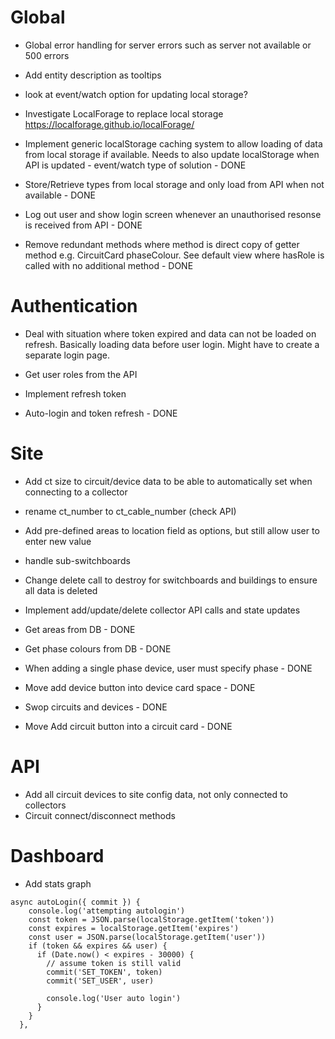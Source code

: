 # Global

- Global error handling for server errors such as server not available or 500 errors
- Add entity description as tooltips
- look at event/watch option for updating local storage?
- Investigate LocalForage to replace local storage https://localforage.github.io/localForage/

- Implement generic localStorage caching system to allow loading of data from local storage if available. Needs to also update localStorage when API is updated - event/watch type of solution - DONE
- Store/Retrieve types from local storage and only load from API when not available - DONE
- Log out user and show login screen whenever an unauthorised resonse is received from API - DONE
- Remove redundant methods where method is direct copy of getter method e.g. CircuitCard phaseColour. See default view where hasRole is called with no additional method - DONE

# Authentication

- Deal with situation where token expired and data can not be loaded on refresh. Basically loading data before user login. Might have to create a separate login page.
- Get user roles from the API
- Implement refresh token

- Auto-login and token refresh - DONE

# Site

- Add ct size to circuit/device data to be able to automatically set when connecting to a collector
- rename ct_number to ct_cable_number (check API)
- Add pre-defined areas to location field as options, but still allow user to enter new value
- handle sub-switchboards
- Change delete call to destroy for switchboards and buildings to ensure all data is deleted
- Implement add/update/delete collector API calls and state updates

- Get areas from DB - DONE
- Get phase colours from DB - DONE
- When adding a single phase device, user must specify phase - DONE
- Move add device button into device card space - DONE
- Swop circuits and devices - DONE
- Move Add circuit button into a circuit card - DONE

# API

- Add all circuit devices to site config data, not only connected to collectors
- Circuit connect/disconnect methods

# Dashboard

- Add stats graph

```
async autoLogin({ commit }) {
    console.log('attempting autologin')
    const token = JSON.parse(localStorage.getItem('token'))
    const expires = localStorage.getItem('expires')
    const user = JSON.parse(localStorage.getItem('user'))
    if (token && expires && user) {
      if (Date.now() < expires - 30000) {
        // assume token is still valid
        commit('SET_TOKEN', token)
        commit('SET_USER', user)

        console.log('User auto login')
      }
    }
  },
```
